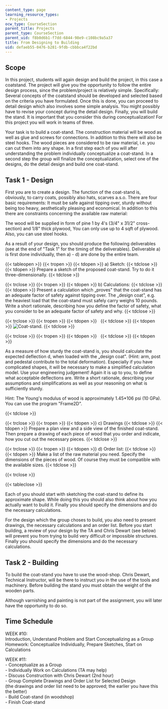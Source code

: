 ```yaml
---
content_type: page
learning_resource_types:
- Projects
ocw_type: CourseSection
parent_title: Projects
parent_type: CourseSection
parent_uid: f8b0d6b1-f7dd-6844-98e9-c108bc9a5a37
title: From Designing to Building
uid: defaeb55-0476-b281-9fdb-cbbbca4f22bd
---
```


Scope
-----

In this project, students will again design and build the project, in this case a coatstand. The project will give you the opportunity to follow the entire design process, since the problem/project is relatively simple. Specifically: Several concepts of the coatstand should be developed and selected based on the criteria you have formulated. Once this is done, you can proceed to detail design which also involves some simple analysis. You might possibly have to revise your concept during the detail design. Finally, you will build the stand. It is important that you consider this during conceptualization! For this project you will work in teams of three.

Your task is to build a coat-stand. The construction material will be wood as well as glue and screws for connections. In addition to this there will also be steel hooks. The wood pieces are considered to be raw material, i.e. you can cut them into any shape. In a first step each of you will after understanding the problem individually conceptualize a coat-stand. In a second step the group will finalize the conceptualization, select one of the designs, do the detail design and build one coat-stand.

Task 1 - Design
---------------

First you are to create a design. The function of the coat-stand is, obviously, to carry coats, possibly also hats, scarves a.s.o. There are four basic requirements: It must be safe against tipping over, sturdy without being too heavy, aesthetically pleasing and economical. In addition to this there are constraints concerning the available raw material:

The wood will be supplied in form of pine 1 by 4's (3/4" x 31/2" cross-section) and 1/8" thick plywood, You can only use up to 4 sqft of plywood. Also, you can use steel hooks.

As a result of your design, you should produce the following deliverables (see at the end of "Task 1" for the timing of the deliverables). Deliverable a) is first done individually, then a) - d) are done by the entire team.

{{< tableopen >}}
{{< tropen >}}
{{< tdopen >}}
a) Sketch:
{{< tdclose >}}
{{< tdopen >}}
Prepare a sketch of the proposed coat-stand. Try to do it three-dimensionally.
{{< tdclose >}}

{{< trclose >}}
{{< tropen >}}
{{< tdopen >}}
b) Calculations:
{{< tdclose >}}
{{< tdopen >}}
Present a calculation which „proves" that the coat-stand has an adequate factor of safety against tipping over. The „design coat", e.g. the heaviest load that the coat-stand must safely carry weighs 10 pounds. Write a short rationale, describing how you define the factor of safety, what you consider to be an adequate factor of safety and why.
{{< tdclose >}}

{{< trclose >}}
{{< tropen >}}
{{< tdopen >}}
 
{{< tdclose >}}
{{< tdopen >}}
![Coat-stand.](/courses/civil-and-environmental-engineering/1-012-introduction-to-civil-engineering-design-spring-2002/projects/coatstandpicture1.jpg)
{{< tdclose >}}

{{< trclose >}}
{{< tropen >}}
{{< tdopen >}}
 
{{< tdclose >}}
{{< tdopen >}}


As a measure of how sturdy the coat-stand is, you should calculate the expected deflection d, when loaded with the „design coat". (Hint: arm, post and pedestal contribute to the total deformation). Especially if you have complicated shapes, it will be necessary to make a simplified calculation model. Use your engineering judgement! Again it is up to you, to define what acceptable deflections are. Write a short rationale, describing your assumptions and simplifications as well as your reasoning on what is sufficiently sturdy.

Hint: The Young's modulus of wood is approximately 1.45\*106 psi (10 GPa).  
You can use the program "Frame2D".


{{< tdclose >}}

{{< trclose >}}
{{< tropen >}}
{{< tdopen >}}
c) Drawings
{{< tdclose >}}
{{< tdopen >}}
Prepare a plan view and a side view of the finished coat-stand. Then prepare a drawing of each piece of wood that you order and indicate, how you cut out the necessary pieces.
{{< tdclose >}}

{{< trclose >}}
{{< tropen >}}
{{< tdopen >}}
d) Order list:
{{< tdclose >}}
{{< tdopen >}}
Make a list of the raw material you need. Specify the dimensions of the pieces of wood. Of course they must be compatible with the available sizes.
{{< tdclose >}}

{{< trclose >}}

{{< tableclose >}}

Each of you should start with sketching the coat-stand to define its approximate shape. While doing this you should also think about how you actually want to build it. Finally you should specify the dimensions and do the necessary calculations.

For the design which the group choses to build, you also need to present drawings, the necessary calculations and an order list. Before you start building, a review of your design by the TA and Chris Dewart (see below) will prevent you from trying to build very difficult or impossible structures. Finally you should specify the dimensions and do the necessary calculations.

Task 2 - Building
-----------------

To build the coat-stand you have to use the wood-shop. Chris Dewart, Technical Instructor, will be there to instruct you in the use of the tools and machinery. Before building the stand you must obtain the weight of the wooden parts.

Although varnishing and painting is not part of the assignment, you will later have the opportunity to do so.

Time Schedule
-------------

WEEK #10:  
Introduction, Understand Problem and Start Conceptualizing as a Group  
Homework: Conceptualize Individually, Prepare Sketches, Start on Calculations

WEEK #11:  
\- Conceptualize as a Group  
\- Individually Work on Calculations (TA may help)  
\- Discuss Construction with Chris Dewart (2nd hour)  
\- Group Complete Drawings and Order List for Selected Design  
(the drawings and order list need to be approved; the earlier you have this the better)  
\- Build Coat-stand (in woodshop)  
\- Finish Coat-stand